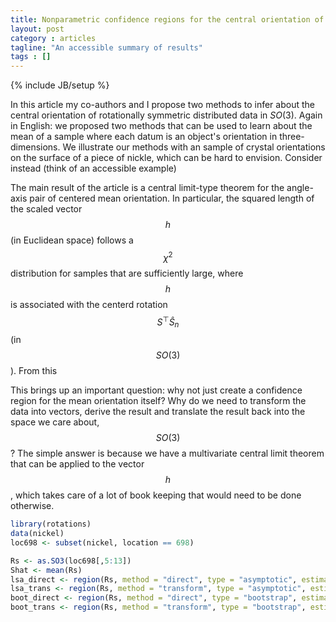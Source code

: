```yaml
---
title: Nonparametric confidence regions for the central orientation of random rotations
layout: post
category : articles
tagline: "An accessible summary of results"
tags : []
---
```

{% include JB/setup %}

In this article my co-authors and I propose two methods to infer about the central orientation of rotationally symmetric distributed data in $SO(3)$.  Again in English: we proposed two methods that can be used to learn about the mean of a sample where each datum is an object's orientation in three-dimensions.  We illustrate our methods with an sample of crystal orientations on the surface of a piece of nickle, which can be hard to envision.  Consider instead (think of an accessible example)

The main result of the article is a central limit-type theorem for the angle-axis pair of centered mean orientation.  In particular, the squared length of the scaled vector $$h$$ (in Euclidean space) follows a $$\chi^2$$ distribution for samples that are sufficiently large, where $$h$$ is associated with the centerd rotation $$S^\top\hat{S}_n$$ (in $$SO(3)$$).  From this 


This brings up an important question: why not just create a confidence region for the mean orientation itself?  Why do we need to transform the data into vectors, derive the result and translate the result back into the space we care about, $$SO(3)$$?  The simple answer is because we have a multivariate central limit theorem that can be applied to the vector $$h$$, which takes care of a lot of book keeping that would need to be done otherwise.

~~~ r
library(rotations)
data(nickel)
loc698 <- subset(nickel, location == 698)

Rs <- as.SO3(loc698[,5:13])
Shat <- mean(Rs)
lsa_direct <- region(Rs, method = "direct", type = "asymptotic", estimator = "mean", alp = 0.1)
lsa_trans <- region(Rs, method = "transform", type = "asymptotic", estimator = "mean", alp = 0.1)
boot_direct <- region(Rs, method = "direct", type = "bootstrap", estimator = "mean", alp = 0.1)
boot_trans <- region(Rs, method = "transform", type = "bootstrap", estimator = "mean", alp = 0.1)
~~~


